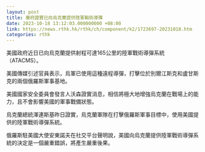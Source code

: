 ```yaml
---
layout: post
title: 華府證實已向烏克蘭提供陸軍戰術導彈
date: 2023-10-18 13:12:03.000000000 +08:00
link: https://news.rthk.hk/rthk/ch/component/k2/1723697-20231018.htm
categories: rthk
---
```


美國政府近日已向烏克蘭提供射程可達165公里的陸軍戰術導彈系統（ATACMS）。

美國傳媒引述官員表示，烏軍已使用這種遠程導彈，打擊位於別爾江斯克和盧甘斯克的兩個俄羅斯軍事基地。

美國國家安全委員會發言人沃森證實消息，相信將極大地增強烏克蘭在戰場上的能力，且不會影響美國的軍事戰備狀態。

烏克蘭總統澤連斯基昨日證實，烏克蘭軍隊在打擊俄羅斯軍事目標中，使用美國提供的陸軍戰術導彈系統。

俄羅斯駐美國大使安東諾夫在社交平台聲明說，美國向烏克蘭提供陸軍戰術導彈系統的決定是一個嚴重錯誤，將產生嚴重後果。
